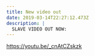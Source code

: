 ```yaml
---
title: New video out
date: 2019-03-14T22:27:12.473Z
description: |
  SLAVE VIDEO OUT NOW:
---
```

https://youtu.be/_cnAtCZskzk
